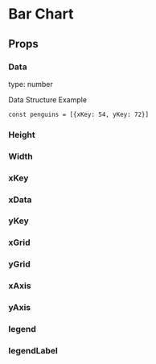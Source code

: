 # Bar Chart

## Props

### Data
type: number

Data Structure Example
```shell
const penguins = [{xKey: 54, yKey: 72}]
```

### Height

### Width

### xKey

### xData

### yKey

### xGrid

### yGrid

### xAxis

### yAxis

### legend

### legendLabel


